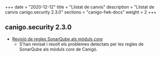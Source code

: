 +++
date        = "2020-12-12"
title       = "Llistat de canvis"
description = "Llistat de canvis canigo.security 2.3.0"
sections    = "canigo-fwk-docs"
weight		= 2
+++

## canigo.security 2.3.0

- [Revisió de regles SonarQube als mòduls _core_](/noticies/2020-06-09-Revisio_regles_SonarQube_moduls_core/)
   - S'han revisat i resolt els problemes detectats per les regles de SonarQube als mòduls _core_ de Canigó.